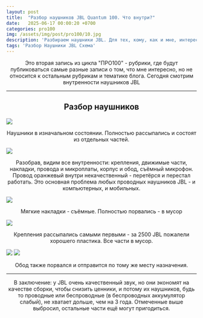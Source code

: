 ```yaml
---
layout: post
title:  "Разбор наушников JBL Quantum 100. Что внутри?"
date:   2025-06-17 00:00:20 +0700
categories: pro100
img: /assets/img/post/pro100/10.jpg
description: 'Разбираем наушники JBL. Для тех, кому, как и мне, интересно, что внутри.'
tags: 'Разбор Наушники JBL Схема'  
---
```

<style>p, h2{text-align:center}</style>
<p>Это вторая запись из цикла "ПРО100" - рубрики, где будут публиковаться самые разные записи о том, что мне интересно, но не относится к остальным рубрикам и тематике блога. Сегодня смотрим внутренности наушников JBL</p>
<hr>
<h2>Разбор наушников</h2>

<img src="/assets/img/post/pro100/9.jpg">
<p>Наушники в изначальном состоянии. Полностью рассыпались и состоят из отдельных частей.</p>

<img src="/assets/img/post/pro100/10.jpg">
<p>Разобрав, видим все внутренности: крепления, движимые части, накладки, провода и микроплаты, корпус и обод, съёмный микрофон. Провод оранжевый внутри некачественный - перетёрся и перестал работать. Это основная проблема любых проводных наушников JBL - и компьютерных, и мобильных.</p>

<img src="/assets/img/post/pro100/11.jpg">
<p>Мягкие накладки - съёмные. Полностью порвались - в мусор</p>

<img src="/assets/img/post/pro100/12.jpg">
<p>Крепления рассыпались самыми первыми - за 2500 JBL пожалели хорошего пластика. Все части в мусор.</p>

<img src="/assets/img/post/pro100/13.jpg">
<img src="/assets/img/post/pro100/14.jpg">
<p>Обод также порвался и отправится по тому же месту назначения.</p>
<hr>
<p>В заключение: у JBL очень качественный звук, но они экономят на качестве сборки, чтобы снизить ценники, и потому их наушников, будь то проводные или беспроводные (в беспроводных аккумулятор слабый), не хватает дольше, чем на 3 года. Отмеченные выше выбросил, остальные части ещё могут пригодиться.</p>
